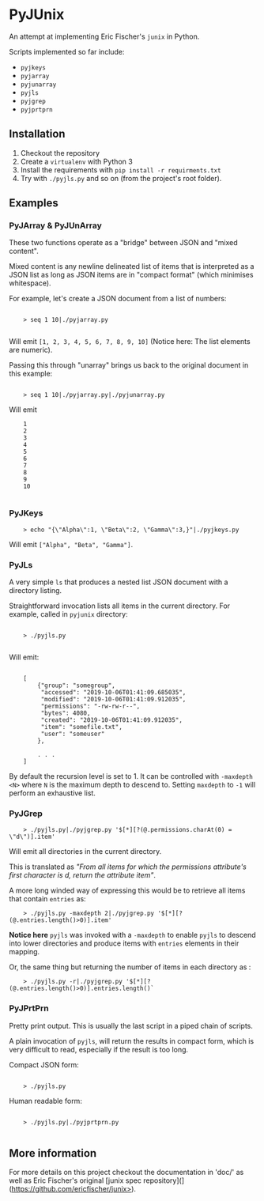 # PyJUnix

An attempt at implementing Eric Fischer's `junix` in Python.

Scripts implemented so far include:

* ``pyjkeys``
* ``pyjarray``
* ``pyjunarray``
* ``pyjls``
* ``pyjgrep``
* ``pyjprtprn``

## Installation

1. Checkout the repository
2. Create a ``virtualenv`` with Python 3
3. Install the requirements with ``pip install -r requirments.txt``
4. Try with ``./pyjls.py`` and so on (from the project's root folder).

## Examples

### PyJArray & PyJUnArray

These two functions operate as a "bridge" between JSON and "mixed content". 

Mixed content is any newline delineated list of items that is interpreted as a JSON list as long as JSON items are 
in "compact format" (which minimises whitespace).

For example, let's create a JSON document from a list of numbers:

```

    > seq 1 10|./pyjarray.py
    
```

Will emit `[1, 2, 3, 4, 5, 6, 7, 8, 9, 10]` (Notice here: The list elements are numeric).

Passing this through "unarray" brings us back to the original document in this example:

```

    > seq 1 10|./pyjarray.py|./pyjunarray.py

```

Will emit

```
    1
    2
    3
    4
    5
    6
    7
    8
    9
    10
    
```

### PyJKeys

```
    > echo "{\"Alpha\":1, \"Beta\":2, \"Gamma\":3,}"|./pyjkeys.py
```

Will emit `["Alpha", "Beta", "Gamma"]`.

### PyJLs

A very simple `ls` that produces a nested list JSON document with a directory listing.

Straightforward invocation lists all items in the current directory. For example, called in `pyjunix` directory:

```

    > ./pyjls.py
    
```

Will emit:

```

    [
        {"group": "somegroup", 
         "accessed": "2019-10-06T01:41:09.685035", 
         "modified": "2019-10-06T01:41:09.912035", 
         "permissions": "-rw-rw-r--", 
         "bytes": 4080, 
         "created": "2019-10-06T01:41:09.912035", 
         "item": "somefile.txt", 
         "user": "someuser"
        }, 
        
        . . .
    ]

```

By default the recursion level is set to 1. It can be controlled with `-maxdepth <N>` where `N` is the maximum depth 
to descend to. Setting `maxdepth` to `-1` will perform an exhaustive list.

### PyJGrep

```
    > ./pyjls.py|./pyjgrep.py '$[*][?(@.permissions.charAt(0) = \"d\")].item'
```

Will emit all directories in the current directory.

This is translated as _"From all items for which the permissions attribute's first character is d, return the attribute
item"_.

A more long winded way of expressing this would be to retrieve all items that contain ``entries`` as:

```
    > ./pyjls.py -maxdepth 2|./pyjgrep.py '$[*][?(@.entries.length()>0)].item'
```

**Notice here** `pyjls` was invoked with a ``-maxdepth`` to enable `pyjls` to descend into lower directories and 
produce items with `entries` elements in their mapping.

Or, the same thing but returning the number of items in each directory as :

```
    > ./pyjls.py -r|./pyjgrep.py '$[*][?(@.entries.length()>0)].entries.length()`
```

### PyJPrtPrn

Pretty print output. This is usually the last script in a piped chain of scripts.

A plain invocation of ``pyjls``, will return the results in compact form, which is very difficult to read, especially 
if the result is too long.

Compact JSON form:

```

    > ./pyjls.py

```

Human readable form:

```

    > ./pyjls.py|./pyjprtprn.py
    
```

## More information

For more details on this project checkout the documentation in 'doc/' as well as 
Eric Fischer's original [junix spec repository](](https://github.com/ericfischer/junix>).
